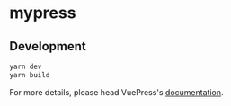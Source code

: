 # mypress
  
> 

## Development

```bash
yarn dev
yarn build
```

For more details, please head VuePress's [documentation](https://v1.vuepress.vuejs.org/).

